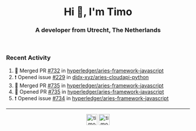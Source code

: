<h1 align="center">Hi 👋, I'm Timo</h1>
<h3 align="center">A developer from Utrecht, The Netherlands</h3>
<br/>
<!-- https://github.com/rahuldkjain/github-profile-readme-generator --!>

<!--  <p align="left"><img src="https://github-readme-stats.vercel.app/api?username=timoglastra&show_icons=true&count_private=true&" alt="timoglastra" /></p> --!>

<!--
Github language stats
<p align="left"><img src="https://github-readme-stats.vercel.app/api/top-langs/?username=timoglastra&layout=compact" alt="timoglastra" /><p>
-->

<!-- Codestats language stats -->
<!-- <p align="left"><img src="https://codestats-readme.vercel.app/api/top-langs/?username=timoglastra&layout=compact&language_count=12" alt="timoglastra" /><p>    --!>
  
<h3>Recent Activity</h3>

<!--START_SECTION:activity-->
1. 🎉 Merged PR [#732](https://github.com/hyperledger/aries-framework-javascript/pull/732) in [hyperledger/aries-framework-javascript](https://github.com/hyperledger/aries-framework-javascript)
2. ❗️ Opened issue [#229](https://github.com/didx-xyz/aries-cloudapi-python/issues/229) in [didx-xyz/aries-cloudapi-python](https://github.com/didx-xyz/aries-cloudapi-python)
3. 🎉 Merged PR [#735](https://github.com/hyperledger/aries-framework-javascript/pull/735) in [hyperledger/aries-framework-javascript](https://github.com/hyperledger/aries-framework-javascript)
4. 💪 Opened PR [#735](https://github.com/hyperledger/aries-framework-javascript/pull/735) in [hyperledger/aries-framework-javascript](https://github.com/hyperledger/aries-framework-javascript)
5. ❗️ Opened issue [#734](https://github.com/hyperledger/aries-framework-javascript/issues/734) in [hyperledger/aries-framework-javascript](https://github.com/hyperledger/aries-framework-javascript)
<!--END_SECTION:activity-->

---

<p align="center">
<a href="https://twitter.com/timoglastra" target="blank"><img align="center" src="https://cdn.jsdelivr.net/npm/simple-icons@3.0.1/icons/twitter.svg" alt="timoglastra" height="30" width="30" /></a>
<a href="https://linkedin.com/in/timoglastra" target="blank"><img align="center" src="https://cdn.jsdelivr.net/npm/simple-icons@3.0.1/icons/linkedin.svg" alt="timoglastra" height="30" width="30" /></a>
</p>



